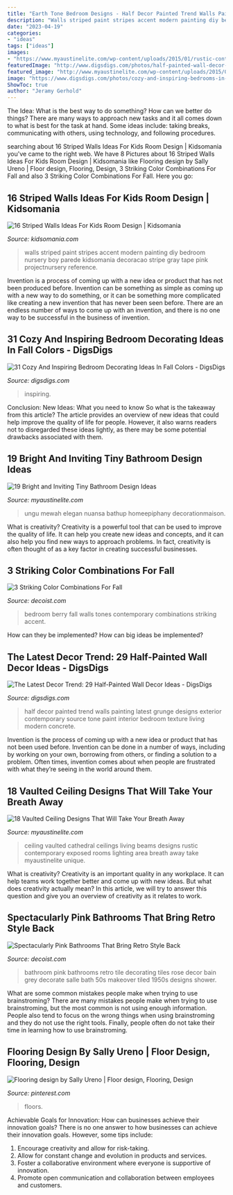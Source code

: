 ```yaml
---
title: "Earth Tone Bedroom Designs - Half Decor Painted Trend Walls Painting Latest Grunge Designs Exterior Contemporary Source Tone Paint Interior Bedroom Texture Living Modern Concrete"
description: "Walls striped paint stripes accent modern painting diy bedroom nursery boy parede kidsomania decoracao stripe gray tape pink projectnursery reference"
date: "2023-04-19"
categories:
- "ideas"
tags: ["ideas"]
images:
- "https://www.myaustinelite.com/wp-content/uploads/2015/01/rustic-contemporary-vaulted-ceilings.jpg"
featuredImage: "http://www.digsdigs.com/photos/half-painted-wall-decor-ideas-29.jpg"
featured_image: "http://www.myaustinelite.com/wp-content/uploads/2015/01/tiny-bathroom-design-ideas-with-small-tub.jpg?x34469"
image: "https://www.digsdigs.com/photos/cozy-and-inspiring-bedrooms-in-fall-colors-3.jpg"
ShowToc: true
author: "Jeramy Gerhold"
---
```



The Idea: What is the best way to do something?
How can we better do things? There are many ways to approach new tasks and it all comes down to what is best for the task at hand. Some ideas include: taking breaks, communicating with others, using technology, and following procedures.

	

		
searching about 16 Striped Walls Ideas For Kids Room Design | Kidsomania you've came to the right web. We have 8 Pictures about 16 Striped Walls Ideas For Kids Room Design | Kidsomania like Flooring design by Sally Ureno | Floor design, Flooring, Design, 3 Striking Color Combinations For Fall and also 3 Striking Color Combinations For Fall. Here you go:
		
    
## 16 Striped Walls Ideas For Kids Room Design | Kidsomania

<img loading=lazy src="http://www.kidsomania.com/photos/Modern-Kids-Room-Design-11.jpg" onerror="this.onerror=null;this.src='https://tse4.mm.bing.net/th?id=OIP.rz2QSjwcRq3a20X2w4BGfgHaK2&amp;pid=15.1';" alt="16 Striped Walls Ideas For Kids Room Design | Kidsomania">

_Source: kidsomania.com_

>walls striped paint stripes accent modern painting diy bedroom nursery boy parede kidsomania decoracao stripe gray tape pink projectnursery reference. 

	

Invention is a process of coming up with a new idea or product that has not been produced before. Invention can be something as simple as coming up with a new way to do something, or it can be something more complicated like creating a new invention that has never been seen before. There are an endless number of ways to come up with an invention, and there is no one way to be successful in the business of invention.

    
## 31 Cozy And Inspiring Bedroom Decorating Ideas In Fall Colors - DigsDigs

<img loading=lazy src="https://www.digsdigs.com/photos/cozy-and-inspiring-bedrooms-in-fall-colors-3.jpg" onerror="this.onerror=null;this.src='https://tse1.mm.bing.net/th?id=OIP.q4y3uLWGZNbzNnbIN3m4PwHaLK&amp;pid=15.1';" alt="31 Cozy And Inspiring Bedroom Decorating Ideas In Fall Colors - DigsDigs">

_Source: digsdigs.com_

>inspiring. 

	

Conclusion: New Ideas: What you need to know
So what is the takeaway from this article? 
The article provides an overview of new ideas that could help improve the quality of life for people. However, it also warns readers not to disregarded these ideas lightly, as there may be some potential drawbacks associated with them.

    
## 19 Bright And Inviting Tiny Bathroom Design Ideas

<img loading=lazy src="http://www.myaustinelite.com/wp-content/uploads/2015/01/tiny-bathroom-design-ideas-with-small-tub.jpg?x34469" onerror="this.onerror=null;this.src='https://tse2.mm.bing.net/th?id=OIP.oSCuUIcaqky0XPz4zVyIMgHaJ3&amp;pid=15.1';" alt="19 Bright and Inviting Tiny Bathroom Design Ideas">

_Source: myaustinelite.com_

>ungu mewah elegan nuansa bathup homeepiphany decorationmaison. 

	

What is creativity?
Creativity is a powerful tool that can be used to improve the quality of life. It can help you create new ideas and concepts, and it can also help you find new ways to approach problems. In fact, creativity is often thought of as a key factor in creating successful businesses.

    
## 3 Striking Color Combinations For Fall

<img loading=lazy src="http://cdn.decoist.com/wp-content/uploads/2014/08/Berry-tones-in-a-contemporary-bedroom.jpg" onerror="this.onerror=null;this.src='https://tse1.mm.bing.net/th?id=OIP.oRpbHGIDnID2loZu0tVvJQHaE6&amp;pid=15.1';" alt="3 Striking Color Combinations For Fall">

_Source: decoist.com_

>bedroom berry fall walls tones contemporary combinations striking accent. 

	

How can they be implemented?
How can big ideas be implemented?

    
## The Latest Decor Trend: 29 Half-Painted Wall Decor Ideas - DigsDigs

<img loading=lazy src="http://www.digsdigs.com/photos/half-painted-wall-decor-ideas-29.jpg" onerror="this.onerror=null;this.src='https://tse4.mm.bing.net/th?id=OIP.dMddLU9izwGpBEnFDNegKwAAAA&amp;pid=15.1';" alt="The Latest Decor Trend: 29 Half-Painted Wall Decor Ideas - DigsDigs">

_Source: digsdigs.com_

>half decor painted trend walls painting latest grunge designs exterior contemporary source tone paint interior bedroom texture living modern concrete. 

	

Invention is the process of coming up with a new idea or product that has not been used before. Invention can be done in a number of ways, including by working on your own, borrowing from others, or finding a solution to a problem. Often times, invention comes about when people are frustrated with what they’re seeing in the world around them.

    
## 18 Vaulted Ceiling Designs That Will Take Your Breath Away

<img loading=lazy src="https://www.myaustinelite.com/wp-content/uploads/2015/01/rustic-contemporary-vaulted-ceilings.jpg" onerror="this.onerror=null;this.src='https://tse1.mm.bing.net/th?id=OIP.DzIzDuw_QFpCxFWX2dHq6QHaE8&amp;pid=15.1';" alt="18 Vaulted Ceiling Designs That Will Take Your Breath Away">

_Source: myaustinelite.com_

>ceiling vaulted cathedral ceilings living beams designs rustic contemporary exposed rooms lighting area breath away take myaustinelite unique. 

	

What is creativity?
Creativity is an important quality in any workplace. It can help teams work together better and come up with new ideas. But what does creativity actually mean? In this article, we will try to answer this question and give you an overview of creativity as it relates to work.

    
## Spectacularly Pink Bathrooms That Bring Retro Style Back

<img loading=lazy src="http://cdn.decoist.com/wp-content/uploads/2015/08/Super-retro-pink-and-black-bathroom.jpg" onerror="this.onerror=null;this.src='https://tse3.mm.bing.net/th?id=OIP.ztI_jC5yylCQiT3W90qBVQHaLH&amp;pid=15.1';" alt="Spectacularly Pink Bathrooms That Bring Retro Style Back">

_Source: decoist.com_

>bathroom pink bathrooms retro tile decorating tiles rose decor bain grey decorate salle bath 50s makeover tiled 1950s designs shower. 

	

What are some common mistakes people make when trying to use brainstroming?
There are many mistakes people make when trying to use brainstroming, but the most common is not using enough information. People also tend to focus on the wrong things when using brainstroming and they do not use the right tools. Finally, people often do not take their time in learning how to use brainstroming.

    
## Flooring Design By Sally Ureno | Floor Design, Flooring, Design

<img loading=lazy src="https://i.pinimg.com/736x/9f/8c/77/9f8c77ae49f0e92010e4bb85322f589e--flooring-design.jpg" onerror="this.onerror=null;this.src='https://tse4.mm.bing.net/th?id=OIP.7j3vL7uXAd6lZABJqj04oQHaJ3&amp;pid=15.1';" alt="Flooring design by Sally Ureno | Floor design, Flooring, Design">

_Source: pinterest.com_

>floors. 

	

Achievable Goals for Innovation: How can businesses achieve their innovation goals?
There is no one answer to how businesses can achieve their innovation goals. However, some tips include:
1. Encourage creativity and allow for risk-taking.
2. Allow for constant change and evolution in products and services.
3. Foster a collaborative environment where everyone is supportive of innovation. 
4. Promote open communication and collaboration between employees and customers.


